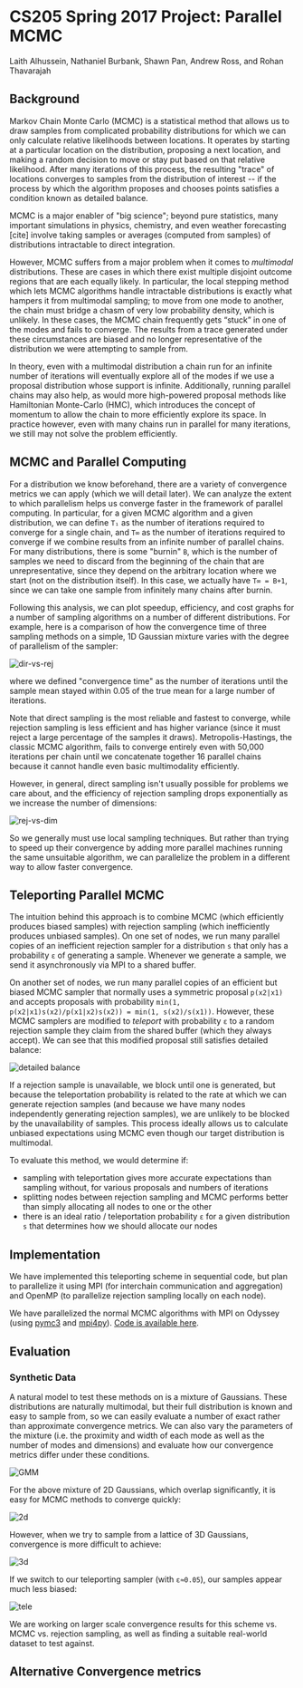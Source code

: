 # CS205 Spring 2017 Project: Parallel MCMC

Laith Alhussein, Nathaniel Burbank, Shawn Pan, Andrew Ross, and Rohan
Thavarajah

## Background

Markov Chain Monte Carlo (MCMC) is a statistical method that allows us to draw
samples from complicated probability distributions for which we can only
calculate relative likelihoods between locations. It operates by starting at a
particular location on the distribution, proposing a next location, and making
a random decision to move or stay put based on that relative likelihood. After
many iterations of this process, the resulting "trace" of locations converges
to samples from the distribution of interest -- if the process by which the
algorithm proposes and chooses points satisfies a condition known as detailed
balance.

MCMC is a major enabler of "big science"; beyond pure statistics, many
important simulations in physics, chemistry, and even weather forecasting
[cite] involve taking samples or averages (computed from samples) of
distributions intractable to direct integration.

However, MCMC suffers from a major problem when it comes to _multimodal_
distributions. These are cases in which there exist multiple disjoint outcome
regions that are each equally likely. In particular, the local stepping method
which lets MCMC algorithms handle intractable distributions is exactly what
hampers it from multimodal sampling; to move from one mode to another, the
chain must bridge a chasm of very low probability density, which is unlikely.
In these cases, the MCMC chain frequently gets “stuck” in one of the modes and
fails to converge. The results from a trace generated under these
circumstances are biased and no longer representative of the distribution we
were attempting to sample from.

In theory, even with a multimodal distribution a chain run for an infinite
number of iterations will eventually explore all of the modes if we use a
proposal distribution whose support is infinite. Additionally, running
parallel chains may also help, as would more high-powered proposal methods
like Hamiltonian Monte-Carlo (HMC), which introduces the concept of momentum
to allow the chain to more efficiently explore its space. In practice however,
even with many chains run in parallel for many iterations, we still may not
solve the problem efficiently.

## MCMC and Parallel Computing

For a distribution we know beforehand, there are a variety of convergence
metrics we can apply (which we will detail later). We can analyze the extent to
which parallelism helps us converge faster in the framework of parallel
computing. In particular, for a given MCMC algorithm and a given distribution,
we can define `T₁` as the number of iterations required to converge for a
single chain, and `T∞` as the number of iterations required to converge if we
combine results from an infinite number of parallel chains. For many
distributions, there is some "burnin" `B`, which is the number of samples we
need to discard from the beginning of the chain that are unrepresentative,
since they depend on the arbitrary location where we start (not on the
distribution itself). In this case, we actually have `T∞ = B+1`, since we can
take one sample from infinitely many chains after burnin.

Following this analysis, we can plot speedup, efficiency, and cost graphs for a
number of sampling algorithms on a number of different distributions. For
example, here is a comparison of how the convergence time of three sampling
methods on a simple, 1D Gaussian mixture varies with the degree of parallelism
of the sampler:

![dir-vs-rej](doc/direct-vs-rejection.png)

where we defined "convergence time" as the number of iterations until the
sample mean stayed within 0.05 of the true mean for a large number of iterations.

Note that direct sampling is the most reliable and fastest to converge, while
rejection sampling is less efficient and has higher variance (since it must
reject a large percentage of the samples it draws). Metropolis-Hastings, the
classic MCMC algorithm, fails to converge entirely even with 50,000 iterations
per chain until we concatenate together 16 parallel chains because it cannot
handle even basic multimodality efficiently.

However, in general, direct sampling isn't usually possible for problems we
care about, and the efficiency of rejection sampling drops exponentially as we
increase the number of dimensions:

![rej-vs-dim](doc/rejection-dim.png)

So we generally must use local sampling techniques. But rather than trying to
speed up their convergence by adding more parallel machines running the same
unsuitable algorithm, we can parallelize the problem in a different way to
allow faster convergence.

## Teleporting Parallel MCMC

The intuition behind this approach is to combine MCMC (which efficiently
produces biased samples) with rejection sampling (which inefficiently produces
unbiased samples). On one set of nodes, we run many parallel copies of an
inefficient rejection sampler for a distribution `s` that only has a
probability `ɛ` of generating a sample. Whenever we generate a sample, we send
it asynchronously via MPI to a shared buffer.

On another set of nodes, we run many parallel copies of an efficient but biased
MCMC sampler that normally uses a symmetric proposal `p(x2|x1)` and accepts
proposals with probability `min(1, p(x2|x1)s(x2)/p(x1|x2)s(x2)) = min(1,
s(x2)/s(x1))`. However, these MCMC samplers are modified to _teleport_ with
probability `ɛ` to a random rejection sample they claim from the shared
buffer (which they always accept). We can see that this modified proposal still
satisfies detailed balance:

![detailed balance](doc/balance.png)

If a rejection sample is unavailable, we block until one is generated, but
because the teleportation probability is related to the rate at which we can
generate rejection samples (and because we have many nodes independently
generating rejection samples), we are unlikely to be blocked by the
unavailability of samples. This process ideally allows us to calculate unbiased
expectations using MCMC even though our target distribution is multimodal.

To evaluate this method, we would determine if:
- sampling with teleportation gives more accurate expectations than sampling
  without, for various proposals and numbers of iterations
- splitting nodes between rejection sampling and MCMC performs better than
  simply allocating all nodes to one or the other
- there is an ideal ratio / teleportation probability `ɛ` for a given
  distribution `s` that determines how we should allocate our nodes

## Implementation

We have implemented this teleporting scheme in sequential code, but plan to parallelize
it using MPI (for interchain communication and aggregation) and OpenMP (to
parallelize rejection sampling locally on each node).

We have parallelized the normal MCMC algorithms with MPI on Odyssey (using
[pymc3](http://pymc-devs.github.io/pymc3/) and
[mpi4py](https://bitbucket.org/mpi4py/mpi4py)). [Code is available
here](https://github.com/asross/cs205-project/blob/master/odyssey_setup/pymc3_mpi_test/pymc3_mpi_test.py).

## Evaluation

### Synthetic Data

A natural model to test these methods on is a mixture of Gaussians. These
distributions are naturally multimodal, but their full distribution is known
and easy to sample from, so we can easily evaluate a number of exact rather
than approximate convergence metrics. We can also vary the parameters of the
mixture (i.e. the proximity and width of each mode as well as the number of
modes and dimensions) and evaluate how our convergence metrics differ under
these conditions.

![GMM](doc/pdf-and-log-pdf.png)

For the above mixture of 2D Gaussians, which overlap significantly, it is easy
for MCMC methods to converge quickly:

![2d](doc/nuts-converges-2d.png)

However, when we try to sample from a lattice of 3D Gaussians, convergence is
more difficult to achieve:

![3d](doc/nuts-doesnt-converge.png)

If we switch to our teleporting sampler (with `ɛ≈0.05`), our samples appear
much less biased:

![tele](doc/teleportation.png)

We are working on larger scale convergence results for this scheme vs. MCMC vs.
rejection sampling, as well as finding a suitable real-world dataset to test
against.

## Alternative Convergence metrics
